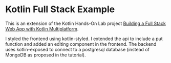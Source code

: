 
# Kotlin Full Stack Example

This is an extension of the Kotlin Hands-On Lab project [Building a Full Stack Web App with Kotlin Multiplatform](https://play.kotlinlang.org/hands-on/Full%20Stack%20Web%20App%20with%20Kotlin%20Multiplatform/).

I styled the frontend using kotlin-styled.
I extended the api to include a put function and added an editing component in the frontend. 
The backend uses kotlin-exposed to connect to a postgresql database (instead of MongoDB as proposed in the tutorial).



